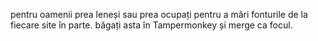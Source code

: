 pentru oamenii prea leneși sau prea ocupați pentru a mări fonturile de la fiecare site în parte. băgați asta în Tampermonkey și merge ca focul. 
